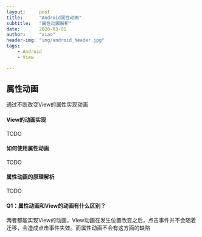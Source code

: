 ```yaml
---
layout:     post
title:      "Android属性动画"
subtitle:   "属性动画解析"
date:       2020-03-01
author:     "xiao"
header-img: "img/android_header.jpg"
tags:
    - Android
    - View

---
```





## 属性动画

通过不断改变View的属性实现动画

#### View的动画实现

TODO

#### 如何使用属性动画

TODO

#### 属性动画的原理解析

TODO

#### Q1：属性动画和View的动画有什么区别？

​	两者都能实现View的动画，View动画在发生位置改变之后，点击事件并不会随着迁移，会造成点击事件失效。而属性动画不会有这方面的缺陷

